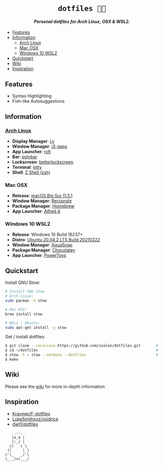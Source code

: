 <h1 align="center">
    <code>dotfiles 👨‍💻</code>
</h1>

<h4 align="center"><i>Personal dotfiles for Arch Linux, OSX & WSL2.</i></h4>

- [Features](#features)
- [Information](#information)
  - [Arch Linux](#arch-linux)
  - [Mac OSX](#mac-osx)
  - [Windows 10 WSL2](#windows-10-wsl2)
- [Quickstart](#quickstart)
- [Wiki](#wiki)
- [Inspiration](#inspiration)

## Features

- Syntax Highlighting
- Fish-like Autosuggestions

## Information

### [Arch Linux](https://archlinux.org/)

- **Display Manager**: [Ly](https://github.com/nullgemm/ly)
- **Window Manager**: [i3-gaps](https://github.com/Airblader/i3)
- **App Launcher**: [rofi](https://github.com/davatorium/rofi)
- **Bar**: [polybar](https://github.com/polybar/polybar)
- **Lockscreen**: [betterlockscreen](https://github.com/pavanjadhaw/betterlockscreen)
- **Terminal**: [kitty](https://github.com/kovidgoyal/kitty)
- **Shell**: [Z Shell (zsh)](https://www.zsh.org/)

### Mac OSX

- **Release**: [macOS Big Sur 11.5.1](https://www.apple.com/au/macos/big-sur/)
- **Window Manager**: [Rectangle](https://github.com/rxhanson/Rectangle)
- **Package Manager**: [Homebrew](https://brew.sh/)
- **App Launcher**: [Alfred 4](https://www.alfredapp.com/)

### Windows 10 WSL2

- **Release**: Windows 10 Build 16237+
- **Distro**: [Ubuntu 20.04.2 LTS Build 20210222](https://www.microsoft.com/en-au/p/ubuntu-2004-lts/9n6svws3rx71)
- **Window Manager**: [AquaSnap](https://www.nurgo-software.com/products/aquasnap)
- **Package Manager**: [Chocolatey](https://chocolatey.org/)
- **App Launcher**: [PowerToys](https://github.com/microsoft/PowerToys)

## Quickstart

Install GNU Stow:

```sh
# Install GNU Stow
# Arch Linux:
sudo pacman -S stow

# Mac OSX:
brew install stow

# WSL2 / Ubuntu:
sudo apt-get install -y stow
```

Get / install dotfiles:

```sh
$ git clone --recursive https://github.com/ioalex/dotfiles.git       # Clone this git repository
$ cd ~/dotfiles                                                      # cd to newly cloned directory
$ stow -t ~ stow --verbose --dotfiles                                # Setup GNU Stow
$ make
```

## Wiki

Please see the [wiki](https://github.com/ioalex/dotfiles/wiki) for more in-depth information.

## Inspiration

- [Kraymer/F-dotfiles](https://github.com/Kraymer/F-dotfiles)
- [LukeSmithxyz/voidrice](https://github.com/LukeSmithxyz/voidrice)
- [dwt1/dotfiles](https://gitlab.com/dwt1/dotfiles)

```text
    .--.
   |o_o |
   |:_/ |
  //   \ \
 (|     | )
/'\_   _/`\
\___)=(___/

```
